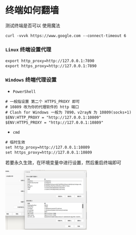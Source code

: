 # 终端如何翻墙

测试终端是否可以 使用魔法

```shell
curl -vvvk https://www.google.com --connect-timeout 6
```

### `Linux` 终端设置代理

```shell
export http_proxy=http://127.0.0.1:7890
export https_proxy=http://127.0.0.1:7890
```

### `Windows` 终端代理设置

- `PowerShell`

```shell
# 一般指设置 第二个 HTTPS_PROXY 即可
# 10809 改为你的代理软件的 http 端口
# Clash for Windows 一般为 7890，v2rayN 为 10809(socks+1)
$ENV:HTTP_PROXY = "http://127.0.0.1:10809"
$ENV:HTTPS_PROXY = "http://127.0.0.1:10809"
```

- `cmd`

```shell
# 临时生效
set http_proxy=http://127.0.0.1:10809
set https_proxy=http://127.0.0.1:10809
```

若要永久生效，在环境变量中进行设置，然后重启终端即可

<img src="./image/%E7%BB%88%E7%AB%AF%E5%A6%82%E4%BD%95%E7%BF%BB%E5%A2%99/image-20231208105121991.png" alt="image-20231208105121991" style="zoom: 25%;" />

